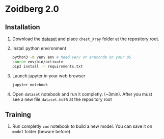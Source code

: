 # Zoidberg 2.0

## Installation

1) Download the [dataset](https://epitechfr.sharepoint.com/sites/TDEV810/Documents%20partages/Forms/AllItems.aspx?csf=1&e=3ghePT&cid=c2cf4bd0%2D820c%2D420b%2Db5d0%2Dce4747b70428&RootFolder=%2Fsites%2FTDEV810%2FDocuments%20partages%2Fdatasets&FolderCTID=0x0120001264F80C4FAD404A92DAFE76550B2DFC) and place `chest_Xray` folder at the repository root.

2) Install python environment
    ```bash
    python3 -m venv env # Need venv or anaconda on your OS
    source env/bin/activate
    pip3 install -r requirements.txt
    ```
3) Launch jupyter in your web browser
    ```bash
    jupyter-notebook
    ```
4) Open `dataset` notebook and run it completly. (~3min). After you must see a new file `dataset.hdf5` at the repository root

## Training

1) Run completly `cnn` notebook to build a new model. You can save it on `model` folder (beware before).
